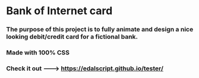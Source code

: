 # Bank of Internet card

### The purpose of this project is to fully animate and design a nice looking debit/credit card for a fictional bank. 

### Made with 100% CSS 

### Check it out ---> https://edalscript.github.io/tester/
